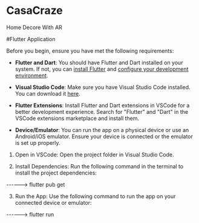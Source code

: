 # CasaCraze #

Home Decore With AR

#Flutter Application


Before you begin, ensure you have met the following requirements:

- **Flutter and Dart**: You should have Flutter and Dart installed on your system. If not, you can [install Flutter](https://flutter.dev/docs/get-started/install) and [configure your development environment](https://flutter.dev/docs/get-started/editor).

- **Visual Studio Code**: Make sure you have Visual Studio Code installed. You can download it [here](https://code.visualstudio.com/).

- **Flutter Extensions**: Install Flutter and Dart extensions in VSCode for a better development experience. Search for "Flutter" and "Dart" in the VSCode extensions marketplace and install them.

- **Device/Emulator**: You can run the app on a physical device or use an Android/iOS emulator. Ensure your device is connected or the emulator is set up properly.


1. Open in VSCode: Open the project folder in Visual Studio Code.

2. Install Dependencies: Run the following command in the terminal to install the project dependencies:

------>    flutter pub get

3. Run the App: Use the following command to run the app on your connected device or emulator:

------>    flutter run


